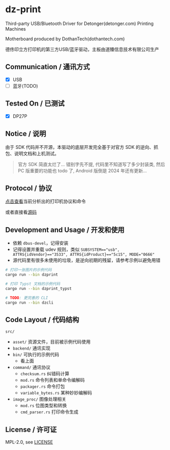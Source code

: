 # dz-print

Third-party USB/Bluetooth Driver for Detonger(detonger.com) Printing Machines

Motherboard produced by DothanTech(dothantech.com)

德佟印立方打印机的第三方USB/蓝牙驱动，主板由道臻信息技术有限公司生产

## Communication / 通讯方式

- [x] USB
- [ ] 蓝牙(TODO)

## Tested On / 已测试

- [x] DP27P

## Notice / 说明

由于 SDK 代码并不开源，本驱动的底层开发完全基于对官方 SDK 的逆向、抓包、说明文档和上机测试。

> 官方 SDK 简直太烂了... 错别字先不提, 代码里不知道写了多少封装类, 然后 PC 版重要的功能也 todo 了, Android 版倒是 2024 年还有更新...

## Protocol / 协议

[点击查看](protocol.md)当前分析出的打印机协议和命令

或者直接看[源码](src/command/mod.rs)

## Development and Usage / 开发和使用

- 依赖 `dbus-devel`，记得安装
- 记得设置并重载 udev 规则，类似 `SUBSYSTEM=="usb", ATTRS{idVendor}=="3533", ATTRS{idProduct}=="5c15", MODE="0666"`
- 源代码里有很多未使用的垃圾，是逆向初期的残留，请参考示例以避免用错

```bash
# 打印一张图片的示例代码
cargo run --bin dzprint

# 打印 Typst 文档的示例代码
cargo run --bin dzprint_typst

# TODO: 更完善的 CLI
cargo run --bin dzcli
```
## Code Layout / 代码结构

`src/`
- `asset/` 资源文件，目前被示例代码使用
- `backend/` 通讯实现
- `bin/` 可执行的示例代码
  - 看上面
- `command/` 通讯协议
  - `checksum.rs` 纠错码计算
  - `mod.rs` 命令列表和单命令编解码
  - `packager.rs` 命令打包
  - `variable_bytes.rs` 某种妙妙编解码
- `image_proc/` 图像处理相关
  - `mod.rs` 位图类型和转换
  - `cmd_parser.rs` 打印命令生成

## License / 许可证

MPL-2.0, see [LICENSE](./LICENSE)
